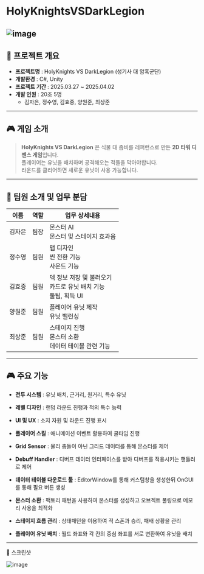 # HolyKnightsVSDarkLegion
![image](https://github.com/user-attachments/assets/8986e2ec-9ce9-4886-86a7-1b3c2113c668)
---

## 📌 프로젝트 개요  

- **프로젝트명** : HolyKnights VS DarkLegion (성기사 대 암흑군단)
- **개발환경** : C#, Unity  
- **프로젝트 기간** : 2025.03.27 ~ 2025.04.02  
- **개발 인원** : 20조 5명  
  - 김자은, 정수영, 김효중, 양원준, 최상준 

---
## 🎮 게임 소개  

> **HolyKnights VS DarkLegion** 은 식물 대 좀비를 레퍼런스로 만든 **2D 타워 디펜스 게임**입니다.  
> 플레이어는 유닛을 배치하며 공격해오는 적들을 막아야합니다.  
> 라운드를 클리어하면 새로운 유닛이 사용 가능합니다.  

---
## 👥 팀원 소개 및 업무 분담  

| 이름 | 역할 | 업무 상세내용 |  
|------|------|------------|  
| 김자은 | 팀장 | 몬스터 AI <br> 몬스터 및 스테이지 효과음 |  
| 정수영 | 팀원 | 맵 디자인 <br> 씬 전환 기능 <br> 사운드 기능 |  
| 김효중 | 팀원 | 덱 정보 저장 및 불러오기 <br> 카드로 유닛 배치 기능 <br> 툴팁, 획득 UI |  
| 양원준 | 팀원 | 플레이어 유닛 제작 <br> 유닛 밸런싱 |  
| 최상준 | 팀원 | 스테이지 진행 <br> 몬스터 소환 <br> 데이터 테이블 관련 기능 |  


---

## 🎮 주요 기능  

- **전투 시스템** : 유닛 배치, 근거리, 원거리, 특수 유닛
- **레벨 디자인** : 랜덤 라운드 진행과 적의 특수 능력
- **UI 및 UX** : 소지 자원 및 라운드 진행 표시
  
- **플레이어 스킬** : 애니메이션 이벤트 활용하여 쿨타임 진행
- **Grid Sensor** : 물리 충돌이 아닌 그리드 데이터를 통해 몬스터를 제어
- **Debuff Handler** : 디버프 데이터 인터페이스를 받아 디버프를 적용시키는 핸들러로 제어
- **데이터 테이블 다운로드 툴** : EditorWindow를 통해 커스텀창을 생성한뒤
 OnGUI를 통해 필요 버튼 생성
- **몬스터 소환** : 팩토리 패턴을 사용하여 몬스터를 생성하고 오브젝트 풀링으로 메모리 사용을 최적화
- **스테이지 흐름 관리** : 상태패턴을 이용하여 적 스폰과 승리, 패배 상황을 관리
- **플레이어 유닛 배치** : 월드 좌표와 각 칸의 중심 좌표를 서로 변환하여 유닛을 배치

---

📸 스크린샷

![image](https://github.com/user-attachments/assets/16d18325-e8c4-4525-a850-1959b89051b4)

